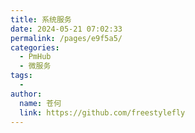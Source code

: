 ```yaml
---
title: 系统服务
date: 2024-05-21 07:02:33
permalink: /pages/e9f5a5/
categories:
  - PmHub
  - 微服务
tags:
  - 
author: 
  name: 苍何
  link: https://github.com/freestylefly
---
```

